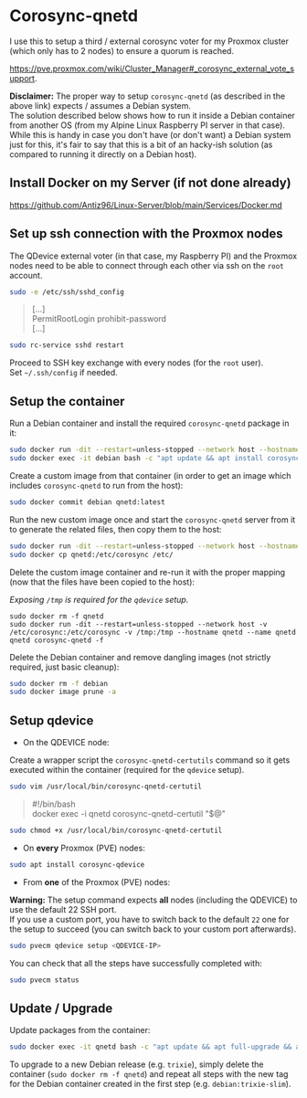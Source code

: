 # Corosync-qnetd

I use this to setup a third / external corosync voter for my Proxmox cluster (which only has to 2 nodes) to ensure a quorum is reached.

<https://pve.proxmox.com/wiki/Cluster_Manager#_corosync_external_vote_support>.

**Disclaimer:** The proper way to setup `corosync-qnetd` (as described in the above link) expects / assumes a Debian system.  
The solution described below shows how to run it inside a Debian container from another OS (from my Alpine Linux Raspberry PI server in that case). While this is handy in case you don't have (or don't want) a Debian system just for this, it's fair to say that this is a bit of an hacky-ish solution (as compared to running it directly on a Debian host).

## Install Docker on my Server (if not done already)

<https://github.com/Antiz96/Linux-Server/blob/main/Services/Docker.md>

## Set up ssh connection with the Proxmox nodes

The QDevice external voter (in that case, my Raspberry PI) and the Proxmox nodes need to be able to connect through each other via ssh on the `root` account.

```bash
sudo -e /etc/ssh/sshd_config
```

> [...]  
> PermitRootLogin prohibit-password  
> [...]

```bash
sudo rc-service sshd restart
```

Proceed to SSH key exchange with every nodes (for the `root` user).  
Set `~/.ssh/config` if needed.

## Setup the container

Run a Debian container and install the required `corosync-qnetd` package in it:

```bash
sudo docker run -dit --restart=unless-stopped --network host --hostname debian --name debian debian:bookworm-slim bash
sudo docker exec -it debian bash -c "apt update && apt install corosync-qnetd"
```

Create a custom image from that container (in order to get an image which includes `corosync-qnetd` to run from the host):

```bash
sudo docker commit debian qnetd:latest
```

Run the new custom image once and start the `corosync-qnetd` server from it to generate the related files, then copy them to the host:

```bash
sudo docker run -dit --restart=unless-stopped --network host --hostname qnetd --name qnetd qnetd corosync-qnetd -f
sudo docker cp qnetd:/etc/corosync /etc/
```

Delete the custom image container and re-run it with the proper mapping (now that the files have been copied to the host):

*Exposing `/tmp` is required for the `qdevice` setup.*

```
sudo docker rm -f qnetd
sudo docker run -dit --restart=unless-stopped --network host -v /etc/corosync:/etc/corosync -v /tmp:/tmp --hostname qnetd --name qnetd qnetd corosync-qnetd -f
```

Delete the Debian container and remove dangling images (not strictly required, just basic cleanup):

```bash
sudo docker rm -f debian
sudo docker image prune -a
```

## Setup qdevice

- On the QDEVICE node:

Create a wrapper script the `corosync-qnetd-certutils` command so it gets executed within the container (required for the `qdevice` setup).

```bash
sudo vim /usr/local/bin/corosync-qnetd-certutil
```

> #!/bin/bash  
> docker exec -i qnetd corosync-qnetd-certutil "$@"

```bash
sudo chmod +x /usr/local/bin/corosync-qnetd-certutil
```

- On **every** Proxmox (PVE) nodes:

```bash
sudo apt install corosync-qdevice
```

- From **one** of the Proxmox (PVE) nodes:

**Warning:** The setup command expects **all** nodes (including the QDEVICE) to use the default 22 SSH port.  
If you use a custom port, you have to switch back to the default `22` one for the setup to succeed (you can switch back to your custom port afterwards).

```bash
sudo pvecm qdevice setup <QDEVICE-IP>
```

You can check that all the steps have successfully completed with:

```bash
sudo pvecm status
```

## Update / Upgrade

Update packages from the container:

```bash
sudo docker exec -it qnetd bash -c "apt update && apt full-upgrade && apt autoremove"
```

To upgrade to a new Debian release (e.g. `trixie`), simply delete the container (`sudo docker rm -f qnetd`) and repeat all steps with the new tag for the Debian container created in the first step (e.g. `debian:trixie-slim`).
